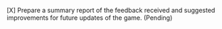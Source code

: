 [X] Prepare a summary report of the feedback received and suggested improvements for future updates of the game. (Pending)
